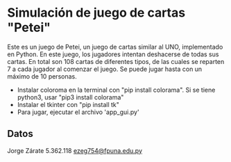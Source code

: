 # Simulación de juego de cartas "Petei"

Este es un juego de Petei, un juego de cartas similar al UNO, implementado en Python. En este juego, los jugadores intentan deshacerse de todas sus cartas. En total son 108 cartas de diferentes tipos, de las cuales se reparten 7 a cada jugador al comenzar el juego. Se puede jugar hasta con un máximo de 10 personas.

- Instalar coloroma en la terminal con "pip install colorama". Si se tiene python3, usar "pip3 install colorama"
- Instalar el tkinter con "pip install tk"
- Para jugar, ejecutar el archivo 'app_gui.py'



## Datos

Jorge Zárate
5.362.118
ezeg754@fpuna.edu.py
